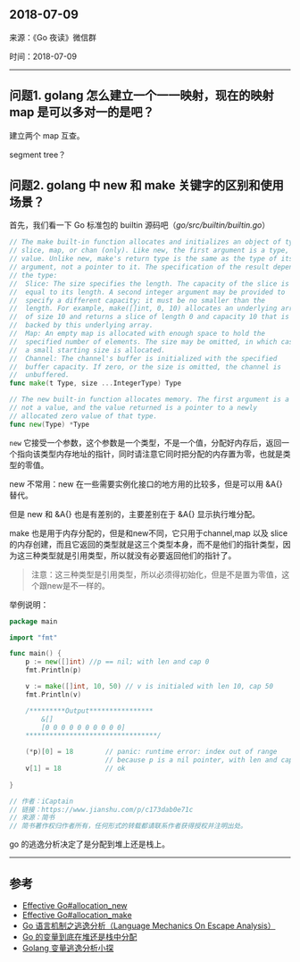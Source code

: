 ## 2018-07-09

来源：《Go 夜读》微信群

时间：2018-07-09

----

## 问题1. golang 怎么建立一个一一映射，现在的映射 map 是可以多对一的是吧？

建立两个 map 互查。

segment tree？

## 问题2. golang 中 new 和 make 关键字的区别和使用场景？

首先，我们看一下 Go 标准包的 builtin 源码吧（*go/src/builtin/builtin.go*）

```go
// The make built-in function allocates and initializes an object of type
// slice, map, or chan (only). Like new, the first argument is a type, not a
// value. Unlike new, make's return type is the same as the type of its
// argument, not a pointer to it. The specification of the result depends on
// the type:
//	Slice: The size specifies the length. The capacity of the slice is
//	equal to its length. A second integer argument may be provided to
//	specify a different capacity; it must be no smaller than the
//	length. For example, make([]int, 0, 10) allocates an underlying array
//	of size 10 and returns a slice of length 0 and capacity 10 that is
//	backed by this underlying array.
//	Map: An empty map is allocated with enough space to hold the
//	specified number of elements. The size may be omitted, in which case
//	a small starting size is allocated.
//	Channel: The channel's buffer is initialized with the specified
//	buffer capacity. If zero, or the size is omitted, the channel is
//	unbuffered.
func make(t Type, size ...IntegerType) Type

// The new built-in function allocates memory. The first argument is a type,
// not a value, and the value returned is a pointer to a newly
// allocated zero value of that type.
func new(Type) *Type
```

`new` 它接受一个参数，这个参数是一个类型，不是一个值，分配好内存后，返回一个指向该类型内存地址的指针，同时请注意它同时把分配的内存置为零，也就是类型的零值。

new 不常用：new 在一些需要实例化接口的地方用的比较多，但是可以用 &A{} 替代。

但是 new 和 &A{} 也是有差别的，主要差别在于 &A{} 显示执行堆分配。

make 也是用于内存分配的，但是和new不同，它只用于channel,map 以及 slice 的内存创建，而且它返回的类型就是这三个类型本身，而不是他们的指针类型，因为这三种类型就是引用类型，所以就没有必要返回他们的指针了。

>注意：这三种类型是引用类型，所以必须得初始化，但是不是置为零值，这个跟new是不一样的。

举例说明：

```go
package main

import "fmt"

func main() {
    p := new([]int) //p == nil; with len and cap 0
    fmt.Println(p)

    v := make([]int, 10, 50) // v is initialed with len 10, cap 50
    fmt.Println(v)

    /*********Output****************
        &[]
        [0 0 0 0 0 0 0 0 0 0]
    *********************************/

    (*p)[0] = 18        // panic: runtime error: index out of range
                        // because p is a nil pointer, with len and cap 0
    v[1] = 18           // ok
    
}

// 作者：iCaptain
// 链接：https://www.jianshu.com/p/c173dab0e71c
// 來源：简书
// 简书著作权归作者所有，任何形式的转载都请联系作者获得授权并注明出处。
```

go 的逃逸分析决定了是分配到堆上还是栈上。

----

## 参考

* [Effective Go#allocation_new](https://golang.org/doc/effective_go.html#allocation_new)
* [Effective Go#allocation_make](https://golang.org/doc/effective_go.html#allocation_make)
* [Go 语言机制之逃逸分析（Language Mechanics On Escape Analysis）](https://studygolang.com/articles/12444)
* [Go 的变量到底在堆还是栈中分配](http://www.zenlife.tk/go-allocated-on-heap-or-stack.md)
* [Golang 变量逃逸分析小探](http://reusee.github.io/post/escape_analysis/)
